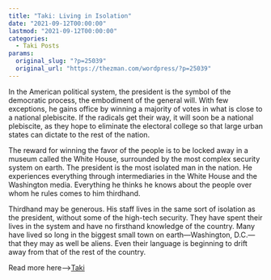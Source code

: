 ```yaml
---
title: "Taki: Living in Isolation"
date: "2021-09-12T00:00:00"
lastmod: "2021-09-12T00:00:00"
categories:
  - Taki Posts
params:
  original_slug: "?p=25039"
  original_url: "https://thezman.com/wordpress/?p=25039"
---
```


In the American political system, the president is the symbol of the
democratic process, the embodiment of the general will. With few
exceptions, he gains office by winning a majority of votes in what is
close to a national plebiscite. If the radicals get their way, it will
soon be a national plebiscite, as they hope to eliminate the electoral
college so that large urban states can dictate to the rest of the
nation.

The reward for winning the favor of the people is to be locked away in a
museum called the White House, surrounded by the most complex security
system on earth. The president is the most isolated man in the nation.
He experiences everything through intermediaries in the White House and
the Washington media. Everything he thinks he knows about the people
over whom he rules comes to him thirdhand.

Thirdhand may be generous. His staff lives in the same sort of isolation
as the president, without some of the high-tech security. They have
spent their lives in the system and have no firsthand knowledge of the
country. Many have lived so long in the biggest small town on
earth—Washington, D.C.—that they may as well be aliens. Even their
language is beginning to drift away from that of the rest of the
country.

Read more
here—-&gt;<a href="https://www.takimag.com/article/living-in-isolation/"
rel="noopener" target="_blank">Taki</a>
